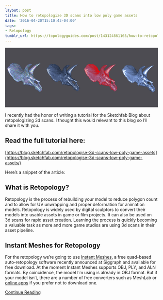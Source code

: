 ```yaml
---
layout: post
title: How to retopologize 3D scans into low poly game assets
date: '2016-04-20T15:10:43-04:00'
tags:
- Retopology
tumblr_url: https://topologyguides.com/post/143124861165/how-to-retopologize-3d-scans-into-low-poly-game
---
```

![image](/assets/img/143124861165_0.jpg)

I recently had the honor of writing a tutorial for the Sketchfab Blog about retopologizing 3d scans. I thought this would relevant to this blog so I’ll share it with you.&nbsp;

## Read the full tutorial here:&nbsp;

[https://blog.sketchfab.com/retopologise-3d-scans-low-poly-game-assets](https://blog.sketchfab.com/retopologise-3d-scans-low-poly-game-assets/)

Here’s a snippet of the article:

## What is Retopology?

Retopology is the process of rebuilding your model to reduce polygon count and to allow for UV unwrapping and proper deformation for animation models. Retopology is widely used by digital sculptors to convert their models into usable assets in game or film projects. It can also be used on 3d scans for rapid asset creation. Learning the process is quickly becoming a valuable task as more and more game studios are using 3d scans in their asset pipeline.

## Instant Meshes for Retopology

For the retopology we’re going to use [Instant Meshes](https://github.com/wjakob/instant-meshes), a free quad-based auto-retopology software recently announced at Siggraph and available for free download. At the moment Instant Meshes supports OBJ, PLY, and ALN formats. By coincidence, the model I’m using is already in OBJ format. But if your model isn’t, there are a number of free converters such as MeshLab or [online apps](http://www.greentoken.de/onlineconv/) if you prefer not to download one.

[Continue Reading](https://blog.sketchfab.com/retopologise-3d-scans-low-poly-game-assets/)
